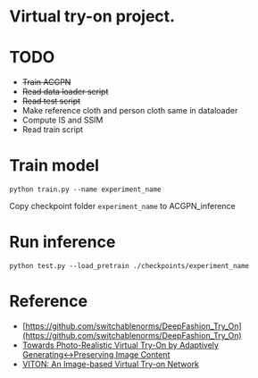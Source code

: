 # Virtual try-on project.

# TODO

* <s>Train ACGPN</s>
* <s>Read data loader script</s>
* <s>Read test script </s>
* Make reference cloth and person cloth same in dataloader
* Compute IS and SSIM
* Read train script

# Train model
`python train.py --name experiment_name`

Copy checkpoint folder `experiment_name` to ACGPN_inference

# Run inference
`python test.py --load_pretrain ./checkpoints/experiment_name`

# Reference
* [https://github.com/switchablenorms/DeepFashion_Try_On](https://github.com/switchablenorms/DeepFashion_Try_On)
* [Towards Photo-Realistic Virtual Try-On by Adaptively
Generating↔Preserving Image Content](https://arxiv.org/pdf/2003.05863.pdf)
* [VITON: An Image-based Virtual Try-on Network](https://openaccess.thecvf.com/content_cvpr_2018/papers/Han_VITON_An_Image-Based_CVPR_2018_paper.pdf)
